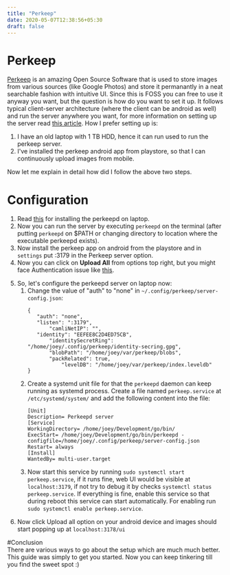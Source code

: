 ```yaml
---
title: "Perkeep"
date: 2020-05-07T12:38:56+05:30
draft: false
---
```

# Perkeep
[Perkeep](https://perkeep.org/) is an amazing Open Source Software that is used to store images from various sources (like Google Photos) and store it permanantly in a neat searchable fashion with intuitive UI. Since this is FOSS you can free to use it anyway you want, but the question is how do you want to set it up. It follows typical client-server architecture (where the client can be android as well) and run the server anywhere you want, for more information on setting up the server read [this article](https://perkeep.org/doc/server-config). 
How I prefer setting up is:  
1) I have an old laptop with 1 TB HDD, hence it can run used to run the perkeep server.  
2) I've installed the perkeep android app from playstore, so that I can continuously upload images from mobile.  

Now let me explain in detail how did I follow the above two steps.  

# Configuration

1.  Read [this](https://perkeep.org/download#getting-started) for installing the perkeepd on laptop.   
2.  Now you can run the server by executing `perkeepd` on the terminal (after putting `perkeepd` on $PATH or changing directory to location where the executable perkeepd exists).  
3.  Now install the perkeep app on android from the playstore and in `settings` put <ip-of-laptop>:3179 in the Perkeep server option.  
4.  Now you can click on **Upload All** from options top right, but you might face Authentication issue like [this](https://github.com/perkeep/perkeep/issues/1308#issuecomment-624798442).    
5) So, let's configure the perkeepd server on laptop now:    
	1.  Change the value of "auth" to "none" in `~/.config/perkeep/server-config.json`:   
		```
		{
 		   "auth": "none",
   		   "listen": ":3179",
    		   "camliNetIP": "",
   		   "identity": "EEFEE8C2D4ED75CB",
    		   "identitySecretRing": "/home/joey/.config/perkeep/identity-secring.gpg",
    		   "blobPath": "/home/joey/var/perkeep/blobs",
    		   "packRelated": true,
    	           "levelDB": "/home/joey/var/perkeep/index.leveldb"
		}
		```
	2.  Create a systemd unit file for that the `perkeepd` daemon can keep running as systemd process. Create a file named `perkeep.service` at `/etc/systemd/system/` and add the following content into the file:    
		```
		[Unit]
		Description= Perkeepd server
		[Service]
		WorkingDirectory= /home/joey/Development/go/bin/
		ExecStart= /home/joey/Development/go/bin/perkeepd -configfile=/home/joey/.config/perkeep/server-config.json
		Restart= always
		[Install]
		WantedBy= multi-user.target
		```
	3.  Now start this service by running `sudo systemctl start perkeep.service`, if it runs fine, web UI would be visible at `localhost:3179`, if not try to debug it by checks `systemctl status perkeep.service`. If everything is fine, enable this service so that during reboot this service can start automatically. For enabling run `sudo systemctl enable perkeep.service`.    
	
6.  Now click Upload all option on your android device and images should start popping up at `localhost:3178/ui`  

#Conclusion		
There are various ways to go about the setup which are much much better. This guide was simply to get you started. Now you can keep tinkering till you find the sweet spot :)  

